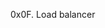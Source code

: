 0x0F. Load balancer
<a href="https://s3.amazonaws.com/intranet-projects-files/holbertonschool-sysadmin_devops/275/qfdked8.png"></a>

